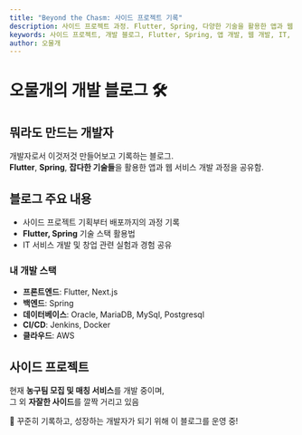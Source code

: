 ```yaml
---
title: "Beyond the Chasm: 사이드 프로젝트 기록"
description: 사이드 프로젝트 과정. Flutter, Spring, 다양한 기술을 활용한 앱과 웹 서비스 개발 기록.
keywords: 사이드 프로젝트, 개발 블로그, Flutter, Spring, 앱 개발, 웹 개발, IT,
author: 오물개
---
```


# 오물개의 개발 블로그 🛠️  

## 뭐라도 만드는 개발자  

개발자로서 이것저것 만들어보고 기록하는 블로그.  
**Flutter**, **Spring**, **잡다한 기술들**을 활용한 앱과 웹 서비스 개발 과정을 공유함.  

## 블로그 주요 내용  

- 사이드 프로젝트 기획부터 배포까지의 과정 기록  
- **Flutter, Spring** 기술 스택 활용법  
- IT 서비스 개발 및 창업 관련 실험과 경험 공유  

### 내 개발 스택  

- **프론트엔드**: Flutter, Next.js  
- **백엔드**: Spring 
- **데이터베이스**: Oracle, MariaDB, MySql, Postgresql
- **CI/CD**: Jenkins, Docker  
- **클라우드**: AWS

## 사이드 프로젝트  

현재 **농구팀 모집 및 매칭 서비스**를 개발 중이며,  
그 외 **자잘한 사이드**를 깔짝 거리고 있음

🚀 꾸준히 기록하고, 성장하는 개발자가 되기 위해 이 블로그를 운영 중!  